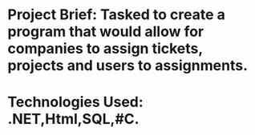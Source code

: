 # Project Brief: Tasked to create a program that would allow for companies to assign tickets, projects and users to assignments.
# Technologies Used: .NET,Html,SQL,#C.
